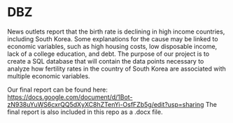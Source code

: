 # DBZ

News outlets report that the birth rate is declining in high income countries, including South Korea. Some explanations for the cause may be linked to economic variables, such as high housing costs, low disposable income, lack of a college education, and debt. The purpose of our project is to create a SQL database that will contain the data points necessary to analyze how fertility rates in the country of South Korea are associated with multiple economic variables. 

Our final report can be found here: https://docs.google.com/document/d/1Bot-zN938uYuWS6cxrQQ5dXyXC8hZTenYi-OsfFZb5g/edit?usp=sharing
The final report is also included in this repo as a .docx file.
